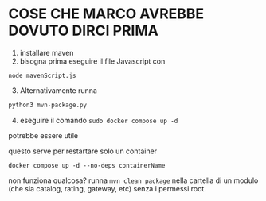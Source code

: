# COSE CHE MARCO AVREBBE DOVUTO DIRCI PRIMA

1. installare maven
2. bisogna prima eseguire il file Javascript con 

```shell
node mavenScript.js
```

3. Alternativamente runna
```python
python3 mvn-package.py
```

4. eseguire il comando `sudo docker compose up -d`

potrebbe essere utile

questo serve per restartare solo un container
```shell
docker compose up -d --no-deps containerName
```

non funziona qualcosa?
runna `mvn clean package` nella cartella di un modulo (che sia catalog, rating, gateway, etc)
senza i permessi root.
